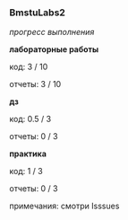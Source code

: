 ### BmstuLabs2

*прогресс выполнения*

**лабораторные работы**

код: 3 / 10

отчеты: 3 / 10

**дз**

код: 0.5 / 3

отчеты: 0 / 3

**практика**

код: 1 / 3 

отчеты: 0 / 3

примечания: смотри Isssues
